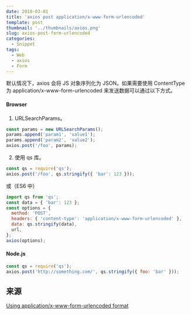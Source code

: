 ```yaml
---
date: 2018-03-01
title: 'axios post application/x-www-form-urlencoded'
template: post
thumbnail: '../thumbnails/axios.png'
slug: axios-post-form-urlencoded
categories:
  - Snippet
tags:
  - Web
  - axios
  - Form
---
```


默认情况下，axios 会将 JS 对象序列化为 JSON。如果需要使用 ContentType 为 application/x-www-form-urlencoded 来发送数据可以通过以下方式。

#### Browser

1. URLSearchParams。

```js
const params = new URLSearchParams();
params.append('param1', 'value1');
params.append('param2', 'value2');
axios.post('/foo', params);
```

2. 使用 qs 库。

```javascript
const qs = require('qs');
axios.post('/foo', qs.stringify({ 'bar': 123 }));
```

或（ES6 中）

```javascript
import qs from 'qs';
const data = { 'bar': 123 };
const options = {
  method: 'POST',
  headers: { 'content-type': 'application/x-www-form-urlencoded' },
  data: qs.stringify(data),
  url,
};
axios(options);
```

#### Node.js

```js
const qs = require('qs');
axios.post('http://something.com/', qs.stringify({ foo: 'bar' }));
```

## 来源

[Using application/x-www-form-urlencoded format](https://github.com/mzabriskie/axios/blob/master/README.md#using-applicationx-www-form-urlencoded-format)